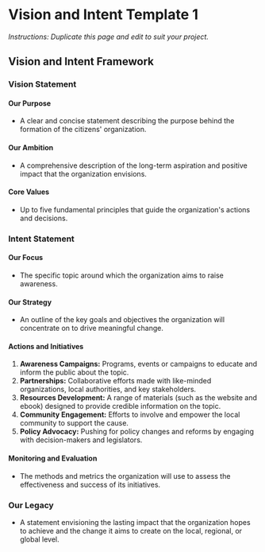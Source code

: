 # Vision and Intent Template 1

_Instructions: Duplicate this page and edit to suit your project._

## Vision and Intent Framework

### Vision Statement

#### Our Purpose
* A clear and concise statement describing the purpose behind the formation of the citizens' organization.

#### Our Ambition
* A comprehensive description of the long-term aspiration and positive impact that the organization envisions.

#### Core Values
* Up to five fundamental principles that guide the organization's actions and decisions.

### Intent Statement

#### Our Focus
* The specific topic around which the organization aims to raise awareness.

#### Our Strategy
* An outline of the key goals and objectives the organization will concentrate on to drive meaningful change.

#### Actions and Initiatives
1. **Awareness Campaigns:** Programs, events or campaigns to educate and inform the public about the topic.
2. **Partnerships:** Collaborative efforts made with like-minded organizations, local authorities, and key stakeholders.
3. **Resources Development:** A range of materials (such as the website and ebook) designed to provide credible information on the topic.
4. **Community Engagement:** Efforts to involve and empower the local community to support the cause.
5. **Policy Advocacy:** Pushing for policy changes and reforms by engaging with decision-makers and legislators.

#### Monitoring and Evaluation
* The methods and metrics the organization will use to assess the effectiveness and success of its initiatives.

### Our Legacy
* A statement envisioning the lasting impact that the organization hopes to achieve and the change it aims to create on the local, regional, or global level.